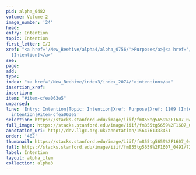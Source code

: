 ```yaml
---
pid: alpha_0482
volume: Volume 2
image_number: '24'
head: 
entry: Intention
topic: Intention
first_letter: I/J
xref: "<a href='/New_Beehive/alpha4/alpha_0756/'>Purpose</a>|<a href='/New_Beehive/toc/toc2_215/'>1109
  [Intention]</a>"
see: 
page: 
add: 
type: 
index: "<a href='/New_Beehive/index3/index_2074/'>intention</a>"
insertion_xref: 
insertion: 
item: "#item-cfea063e5"
unparsed: 
line: 'Entry: Intention|Topic: Intention|Xref: Purpose|Xref: 1109 [Intention]|Index:
  intention|#item-cfea063e5'
selection: https://stacks.stanford.edu/image/iiif/fm855tg5659%2F1607_0491/724,727,3065,493/full/0/default.jpg
full_image: https://stacks.stanford.edu/image/iiif/fm855tg5659%2F1607_0491/full/full/0/default.jpg
annotation_uri: http://dev.llgc.org.uk/annotation/1564761333451
order: '482'
thumbnail: https://stacks.stanford.edu/image/iiif/fm855tg5659%2F1607_0491/724,727,600,180/250,/0/default.jpg
full: https://stacks.stanford.edu/image/iiif/fm855tg5659%2F1607_0491/724,727,3065,493/full/0/default.jpg
label: Intention
layout: alpha_item
collection: alpha3
---
```

